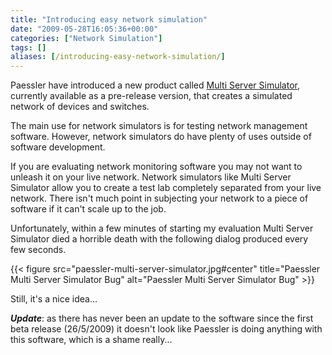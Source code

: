 ```yaml
---
title: "Introducing easy network simulation"
date: "2009-05-28T16:05:36+00:00"
categories: ["Network Simulation"]
tags: []
aliases: [/introducing-easy-network-simulation/]
---
```


Paessler have introduced a new product called [Multi Server Simulator](http://www.paessler.com/serversimulator), currently available as a pre-release version, that creates a simulated network of devices and switches.

The main use for network simulators is for testing network management software. However, network simulators do have plenty of uses outside of software development.

If you are evaluating network monitoring software you may not want to unleash it on your live network. Network simulators like Multi Server Simulator allow you to create a test lab completely separated from your live network. There isn't much point in subjecting your network to a piece of software if it can't scale up to the job.

Unfortunately, within a few minutes of starting my evaluation Multi Server Simulator died a horrible death with the following dialog produced every few seconds.

{{< figure src="paessler-multi-server-simulator.jpg#center" title="Paessler Multi Server Simulator Bug" alt="Paessler Multi Server Simulator Bug" >}}

Still, it's a nice idea...

***Update***: as there has never been an update to the software since the first beta release (26/5/2009) it doesn't look like Paessler is doing anything with this software, which is a shame really...
